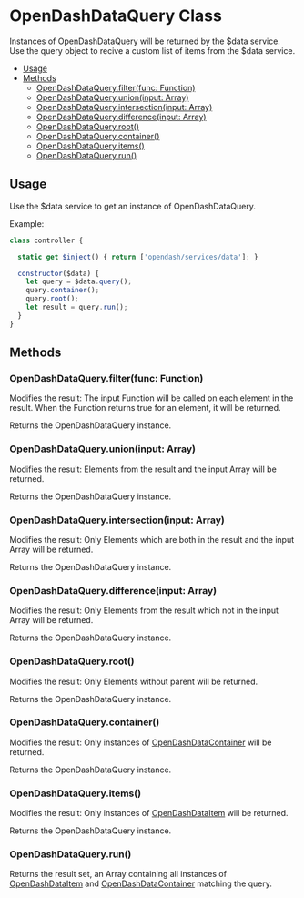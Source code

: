 # OpenDashDataQuery Class

Instances of OpenDashDataQuery will be returned by the $data service. Use the query object to recive a custom list of items from the $data service.

<!-- TOC depthFrom:2 depthTo:3 -->

- [Usage](#usage)
- [Methods](#methods)
    - [OpenDashDataQuery.filter(func: Function)](#opendashdataqueryfilterfunc-function)
    - [OpenDashDataQuery.union(input: Array)](#opendashdataqueryunioninput-array)
    - [OpenDashDataQuery.intersection(input: Array)](#opendashdataqueryintersectioninput-array)
    - [OpenDashDataQuery.difference(input: Array)](#opendashdataquerydifferenceinput-array)
    - [OpenDashDataQuery.root()](#opendashdataqueryroot)
    - [OpenDashDataQuery.container()](#opendashdataquerycontainer)
    - [OpenDashDataQuery.items()](#opendashdataqueryitems)
    - [OpenDashDataQuery.run()](#opendashdataqueryrun)

<!-- /TOC -->

## Usage

Use the $data service to get an instance of OpenDashDataQuery.

Example:
```js
class controller {

  static get $inject() { return ['opendash/services/data']; }

  constructor($data) {
    let query = $data.query();
    query.container();
    query.root();
    let result = query.run();
  }
}
```

## Methods

### OpenDashDataQuery.filter(func: Function)

Modifies the result: The input Function will be called on each element in the result. When the Function returns true for an element, it will be returned.

Returns the OpenDashDataQuery instance.

### OpenDashDataQuery.union(input: Array)

Modifies the result: Elements from the result and the input Array will be returned.

Returns the OpenDashDataQuery instance.

### OpenDashDataQuery.intersection(input: Array)

Modifies the result: Only Elements which are both in the result and the input Array will be returned.

Returns the OpenDashDataQuery instance.

### OpenDashDataQuery.difference(input: Array)

Modifies the result: Only Elements from the result which not in the input Array will be returned.

Returns the OpenDashDataQuery instance.

### OpenDashDataQuery.root()

Modifies the result: Only Elements without parent will be returned.

Returns the OpenDashDataQuery instance.

### OpenDashDataQuery.container()

Modifies the result: Only instances of [OpenDashDataContainer](/classes/data-container.md) will be returned.

Returns the OpenDashDataQuery instance.

### OpenDashDataQuery.items()

Modifies the result: Only instances of [OpenDashDataItem](/classes/data-item.md) will be returned.

Returns the OpenDashDataQuery instance.

### OpenDashDataQuery.run()

Returns the result set, an Array containing all instances of [OpenDashDataItem](/classes/data-item.md) and [OpenDashDataContainer](/classes/data-container.md) matching the query.